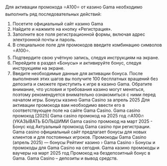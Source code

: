 Для активации промокода ⭐️A100⭐️ от казино Gama необходимо выполнить ряд последовательных действий:
1. Посетите официальный сайт казино Gama
2. Найдите и нажмите на кнопку «Регистрация».
3. Заполните все поля регистрационной формы, включая адрес электронной почты и пароль.
4. В специальное поле для промокодов введите комбинацию символов ⭐️A100⭐️.
5. Подтвердите свою учётную запись, следуя инструкциям на экране.
6. Перейдите в раздел «Бонусы» и активируйте бонус, следуя инструкциям на экране.
7. Введите необходимые данные для активации бонуса.
После выполнения этих шагов вы получите 100 бесплатных вращений без депозита и сможете приступить к игре в казино Gama.
Обратите внимание, что условия и требования казино могут меняться, поэтому рекомендуется внимательно ознакомиться с ними перед началом игры.
Бонусы казино Gama Casino за апрель 2025 Для активации промокода вам необходимо ввести его в соответствующее поле на сайте Gama Casino. Gama casino промокод [2025] Gama casino промокод на 2025 год 🔥A100🔥 (УКАЗЫВАТЬ БОЛЬШИМИ Gama casino промокод на март 2025 - Бонус код  Актуальный промокод Gama casino при регистрации. Gama casino официальный сайт предлагает бонусы для новых клиентов и для постоянных игроков. Промокоды Gama Casino (апрель 2025) — бонусы Рейтинг казино › Gama Casino › Бонусы и промокоды для Gama Casino на сегодня. Gama казино промокоды и ваучеры на март 2025 год Промокод на бездепозитный бонус в Gama. Gama Casino – депозиты и вывод средств.
